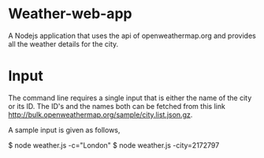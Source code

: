 # Weather-web-app
A Nodejs application that uses the api of openweathermap.org and provides all the weather details for the city.


# Input
The command line requires a single input that is either the name of the city or its ID. The ID's and the names both can be fetched from  this link http://bulk.openweathermap.org/sample/city.list.json.gz.

A sample input is given as follows,

$ node weather.js -c="London"
$ node weather.js -city=2172797 


